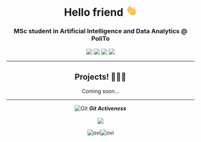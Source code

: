 
<h1 align="center">Hello friend <img src="https://raw.githubusercontent.com/ABSphreak/ABSphreak/master/gifs/Hi.gif" width="30"></h1>
 <!---<p align="center"><img align="center" src="https://github-readme-stats-one-taupe-67.vercel.app/api?username=claudiotancredi&show_icons=true&locale=en&theme=chartreuse-dark&count_private=true&title_color=blue&hide_border=true&icon_color=blue&include_all_commits=true" alt="ovi" width="419" /></p>-->
<h3 align="center">MSc student in Artificial Intelligence and Data Analytics @ PoliTo </h3>

 <p align="center">
  <img src="https://img.shields.io/badge/Based%20in-Turin,%20Italy-blue" />
  <img src="https://img.shields.io/badge/Languages-English%20%26%20Italian-blue" />
  <img src="https://img.shields.io/badge/Interests-Football,%20Tennis,%20Padel,%20Space%20exploration-blue" />
  <img src="https://img.shields.io/badge/Focus-Machine%20Learning,%20Deep%20Learning-brightgreen" />
</p>

<hr>
<h2 align="center">Projects! 👨🏻‍💻</h2>

<p align="center">Coming soon...</p>
<hr>

<!---<table>
 <tr>
  <td><h4>Tool wear classification - July 2022</h4><ul><li>Designed a novel two-stage pipeline for wear state classification of cemented carbide inserts</li>
   <li>Effectively emulated the cognitive process of a human operator</li>
   <li>Significantly reduced industrial costs due to misclassification in relevant scenarios</li>
   </ul></td>
  <td><img src="https://raw.githubusercontent.com/claudiotancredi/Tool-wear-classification/master/img/pipeline-arch.jpg" width="500px"></td>
 </tr>
</table>-->
  <p align="center">
 <img src="https://media.giphy.com/media/W5eoZHPpUx9sapR0eu/giphy.gif" width="30" alt="Git"/>&nbsp;<i><b>Git Activeness</b></i></p>
 
 <p align="center"><img align="center" src="http://github-readme-streak-stats.herokuapp.com?user=claudiotancredi&theme=highcontrast&hide_border=true&date_format=j%2Fn%5B%2FY%5D"></p>



 <p align="center"><img align="center" src="https://github-readme-stats.vercel.app/api/top-langs?username=claudiotancredi&hide=jupyter%20notebook&show_icons=true&locale=en&layout=compact&theme=chartreuse-dark&langs_count=6" alt="ovi" /><img align="center" src="https://github-readme-stats.vercel.app/api?username=claudiotancredi&show_icons=true&locale=en&theme=chartreuse-dark&count_private=true" alt="ovi" width="410" /></p>